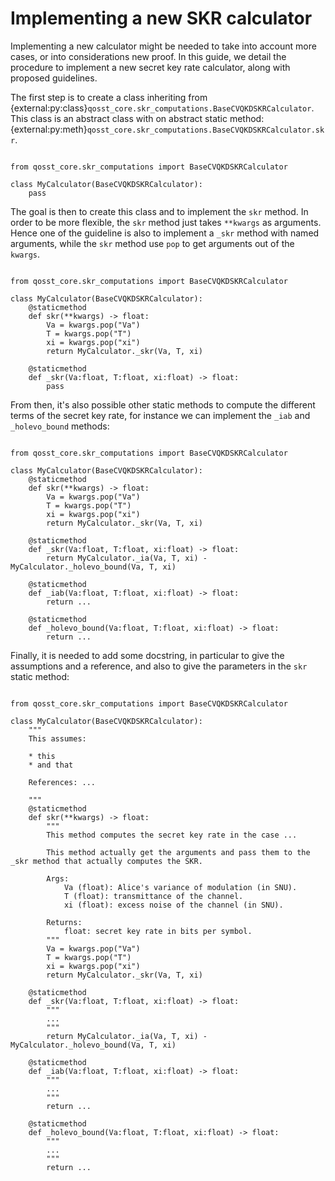 # Implementing a new SKR calculator

Implementing a new calculator might be needed to take into account more cases, or into considerations new proof. In this guide, we detail the procedure to implement a new secret key rate calculator, along with proposed guidelines.

The first step is to create a class inheriting from {external:py:class}`qosst_core.skr_computations.BaseCVQKDSKRCalculator`. This class is an abstract class with on abstract static method: {external:py:meth}`qosst_core.skr_computations.BaseCVQKDSKRCalculator.skr`. 

```{code-block} python

from qosst_core.skr_computations import BaseCVQKDSKRCalculator

class MyCalculator(BaseCVQKDSKRCalculator):
    pass
```

The goal is then to create this class and to implement the `skr` method. In order to be more flexible, the `skr` method just takes `**kwargs` as arguments. Hence one of the guideline is also to implement a `_skr` method with named arguments, while the `skr` method use `pop` to get arguments out of the `kwargs`.

```{code-block} python

from qosst_core.skr_computations import BaseCVQKDSKRCalculator

class MyCalculator(BaseCVQKDSKRCalculator):
    @staticmethod
    def skr(**kwargs) -> float:
        Va = kwargs.pop("Va")
        T = kwargs.pop("T")
        xi = kwargs.pop("xi")
        return MyCalculator._skr(Va, T, xi)

    @staticmethod
    def _skr(Va:float, T:float, xi:float) -> float:
        pass
```

From then, it's also possible other static methods to compute the different terms of the secret key rate, for instance we can implement the `_iab` and `_holevo_bound` methods:

```{code-block} python

from qosst_core.skr_computations import BaseCVQKDSKRCalculator

class MyCalculator(BaseCVQKDSKRCalculator):
    @staticmethod
    def skr(**kwargs) -> float:
        Va = kwargs.pop("Va")
        T = kwargs.pop("T")
        xi = kwargs.pop("xi")
        return MyCalculator._skr(Va, T, xi)

    @staticmethod
    def _skr(Va:float, T:float, xi:float) -> float:
        return MyCalculator._ia(Va, T, xi) - MyCalculator._holevo_bound(Va, T, xi)

    @staticmethod
    def _iab(Va:float, T:float, xi:float) -> float:
        return ...

    @staticmethod
    def _holevo_bound(Va:float, T:float, xi:float) -> float:
        return ...
```

Finally, it is needed to add some docstring, in particular to give the assumptions and a reference, and also to give the parameters in the `skr` static method:

```{code-block} python

from qosst_core.skr_computations import BaseCVQKDSKRCalculator

class MyCalculator(BaseCVQKDSKRCalculator):
    """
    This assumes:

    * this
    * and that

    References: ...

    """
    @staticmethod
    def skr(**kwargs) -> float:
        """
        This method computes the secret key rate in the case ...

        This method actually get the arguments and pass them to the _skr method that actually computes the SKR.

        Args:
            Va (float): Alice's variance of modulation (in SNU).
            T (float): transmittance of the channel.
            xi (float): excess noise of the channel (in SNU).

        Returns:
            float: secret key rate in bits per symbol.
        """
        Va = kwargs.pop("Va")
        T = kwargs.pop("T")
        xi = kwargs.pop("xi")
        return MyCalculator._skr(Va, T, xi)

    @staticmethod
    def _skr(Va:float, T:float, xi:float) -> float:
        """
        ...
        """
        return MyCalculator._ia(Va, T, xi) - MyCalculator._holevo_bound(Va, T, xi)

    @staticmethod
    def _iab(Va:float, T:float, xi:float) -> float:
        """
        ...
        """
        return ...

    @staticmethod
    def _holevo_bound(Va:float, T:float, xi:float) -> float:
        """
        ...
        """
        return ...
```